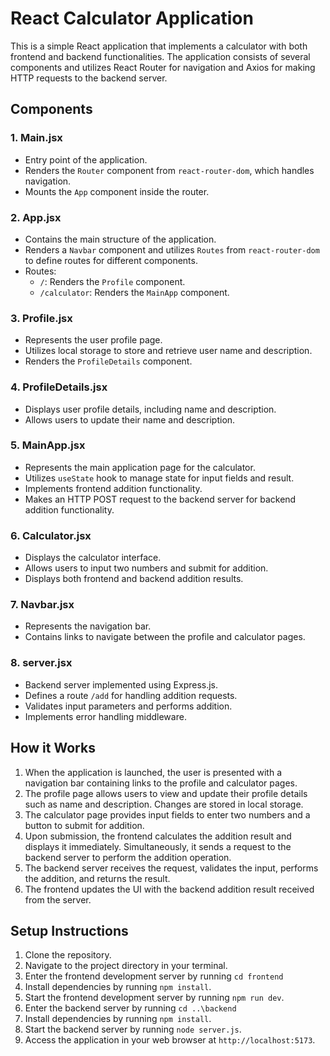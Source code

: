 # React Calculator Application

This is a simple React application that implements a calculator with both frontend and backend functionalities. The application consists of several components and utilizes React Router for navigation and Axios for making HTTP requests to the backend server.

## Components

### 1. Main.jsx
- Entry point of the application.
- Renders the `Router` component from `react-router-dom`, which handles navigation.
- Mounts the `App` component inside the router.

### 2. App.jsx
- Contains the main structure of the application.
- Renders a `Navbar` component and utilizes `Routes` from `react-router-dom` to define routes for different components.
- Routes:
  - `/`: Renders the `Profile` component.
  - `/calculator`: Renders the `MainApp` component.

### 3. Profile.jsx
- Represents the user profile page.
- Utilizes local storage to store and retrieve user name and description.
- Renders the `ProfileDetails` component.

### 4. ProfileDetails.jsx
- Displays user profile details, including name and description.
- Allows users to update their name and description.

### 5. MainApp.jsx
- Represents the main application page for the calculator.
- Utilizes `useState` hook to manage state for input fields and result.
- Implements frontend addition functionality.
- Makes an HTTP POST request to the backend server for backend addition functionality.

### 6. Calculator.jsx
- Displays the calculator interface.
- Allows users to input two numbers and submit for addition.
- Displays both frontend and backend addition results.

### 7. Navbar.jsx
- Represents the navigation bar.
- Contains links to navigate between the profile and calculator pages.

### 8. server.jsx
- Backend server implemented using Express.js.
- Defines a route `/add` for handling addition requests.
- Validates input parameters and performs addition.
- Implements error handling middleware.

## How it Works

1. When the application is launched, the user is presented with a navigation bar containing links to the profile and calculator pages.
2. The profile page allows users to view and update their profile details such as name and description. Changes are stored in local storage.
3. The calculator page provides input fields to enter two numbers and a button to submit for addition.
4. Upon submission, the frontend calculates the addition result and displays it immediately. Simultaneously, it sends a request to the backend server to perform the addition operation.
5. The backend server receives the request, validates the input, performs the addition, and returns the result.
6. The frontend updates the UI with the backend addition result received from the server.

## Setup Instructions

1. Clone the repository.
2. Navigate to the project directory in your terminal.
3. Enter the frontend development server by running `cd frontend`
4. Install dependencies by running `npm install`.
5. Start the frontend development server by running `npm run dev`.
6. Enter the backend server by running  `cd ..\backend`
7. Install dependencies by running `npm install`.
7. Start the backend server by running `node server.js`.
8. Access the application in your web browser at `http://localhost:5173`.
   